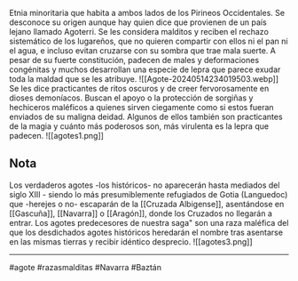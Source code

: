 Etnia minoritaria que habita a ambos lados de  los Pirineos Occidentales. Se desconoce su origen aunque hay quien dice que provienen de un país lejano llamado Agoterri. Se les considera malditos y reciben el rechazo sistemático de los lugareños, que no quieren compartir con ellos ni el pan ni el agua, e incluso evitan cruzarse con su sombra que trae mala suerte. A pesar de su fuerte constitución, padecen de males y deformaciones congénitas y muchos desarrollan una especie de lepra que parece exudar toda la maldad que se les atribuye. 
![[Agote-20240514234019503.webp]]
Se les dice practicantes de ritos oscuros y de creer fervorosamente en dioses demoníacos. Buscan el apoyo o la protección de sorgiñas y hechiceros maléficos a quienes sirven ciegamente como si estos fueran enviados de su maligna deidad. Algunos de ellos también son practicantes de la magia y cuánto más poderosos son, más virulenta es la lepra que padecen.
![[agotes1.png]]

## Nota
Los verdaderos agotes -los históricos- no aparecerán hasta mediados del siglo XIII - siendo lo más presumiblemente refugiados de Gotia (Languedoc) que -herejes o no- escaparán de la [[Cruzada Albigense]], asentándose en [[Gascuña]], [[Navarra]] o [[Aragón]], donde los Cruzados no llegarán a entrar.  Los agotes predecesores de nuestra saga" son una raza maléfica del que los desdichados agotes históricos heredarán el nombre tras asentarse en las mismas tierras y recibir idéntico desprecio.
![[agotes3.png]]

--- 
#agote #razasmalditas #Navarra #Baztán 